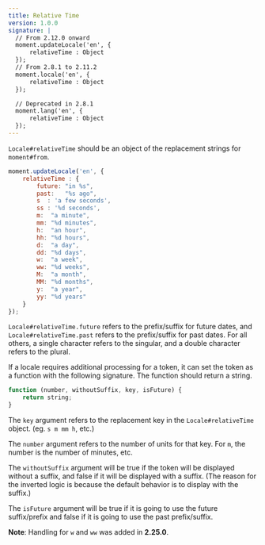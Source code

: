 ```yaml
---
title: Relative Time
version: 1.0.0
signature: |
  // From 2.12.0 onward
  moment.updateLocale('en', {
      relativeTime : Object
  });
  // From 2.8.1 to 2.11.2
  moment.locale('en', {
      relativeTime : Object
  });

  // Deprecated in 2.8.1
  moment.lang('en', {
      relativeTime : Object
  });
---
```



`Locale#relativeTime` should be an object of the replacement strings for `moment#from`.

```javascript
moment.updateLocale('en', {
    relativeTime : {
        future: "in %s",
        past:   "%s ago",
        s  : 'a few seconds',
        ss : '%d seconds',
        m:  "a minute",
        mm: "%d minutes",
        h:  "an hour",
        hh: "%d hours",
        d:  "a day",
        dd: "%d days",
        w:  "a week",
        ww: "%d weeks",
        M:  "a month",
        MM: "%d months",
        y:  "a year",
        yy: "%d years"
    }
});
```

`Locale#relativeTime.future` refers to the prefix/suffix for future dates, and `Locale#relativeTime.past` refers to the prefix/suffix for past dates. For all others, a single character refers to the singular, and a double character refers to the plural.

If a locale requires additional processing for a token, it can set the token as a function with the following signature.
The function should return a string.

<!-- skip-example -->

```javascript
function (number, withoutSuffix, key, isFuture) {
    return string;
}
```

The `key` argument refers to the replacement key in the `Locale#relativeTime ` object. (eg. `s m mm h`, etc.)

The `number` argument refers to the number of units for that key. For `m`, the number is the number of minutes, etc.

The `withoutSuffix` argument will be true if the token will be displayed without a suffix, and false if it will be displayed with a suffix. (The reason for the inverted logic is because the default behavior is to display with the suffix.)

The `isFuture` argument will be true if it is going to use the future suffix/prefix and false if it is going to use the past prefix/suffix.

**Note**: Handling for `w` and `ww` was added in **2.25.0**.
